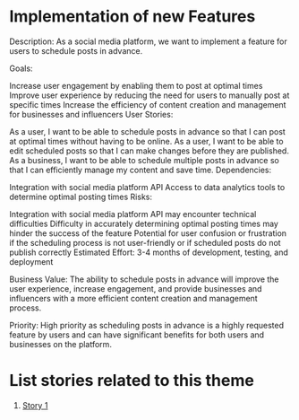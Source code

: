 # Implementation of new Features

Description: As a social media platform, we want to implement a feature for users to schedule posts in advance.

Goals:

Increase user engagement by enabling them to post at optimal times
Improve user experience by reducing the need for users to manually post at specific times
Increase the efficiency of content creation and management for businesses and influencers
User Stories:

As a user, I want to be able to schedule posts in advance so that I can post at optimal times without having to be online.
As a user, I want to be able to edit scheduled posts so that I can make changes before they are published.
As a business, I want to be able to schedule multiple posts in advance so that I can efficiently manage my content and save time.
Dependencies:

Integration with social media platform API
Access to data analytics tools to determine optimal posting times
Risks:

Integration with social media platform API may encounter technical difficulties
Difficulty in accurately determining optimal posting times may hinder the success of the feature
Potential for user confusion or frustration if the scheduling process is not user-friendly or if scheduled posts do not publish correctly
Estimated Effort: 3-4 months of development, testing, and deployment

Business Value: The ability to schedule posts in advance will improve the user experience, increase engagement, and provide businesses and influencers with a more efficient content creation and management process.

Priority: High priority as scheduling posts in advance is a highly requested feature by users and can have significant benefits for both users and businesses on the platform.

# List stories related to this theme
1. [Story 1](documentation/templates/theme/initiatives/epics/stories/story_template.md)